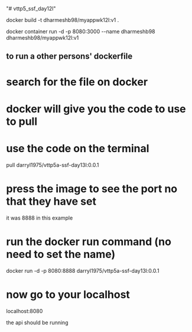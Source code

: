 "# vttp5_ssf_day12l" 

docker build -t dharmeshb98/myappwk12l:v1 .

docker container run -d -p 8080:3000 --name dharmeshb98 dharmeshb98/myappwk12l:v1 




## to run a other persons' dockerfile
# search for the file on docker

# docker will give you the code to use to pull

# use the code on the terminal
pull darryl1975/vttp5a-ssf-day13l:0.0.1

# press the image to see the port no that they have set
it was 8888 in this example

# run the docker run command (no need to set the name)
docker run -d -p 8080:8888 darryl1975/vttp5a-ssf-day13l:0.0.1

# now go to your localhost
localhost:8080

the api should be running
